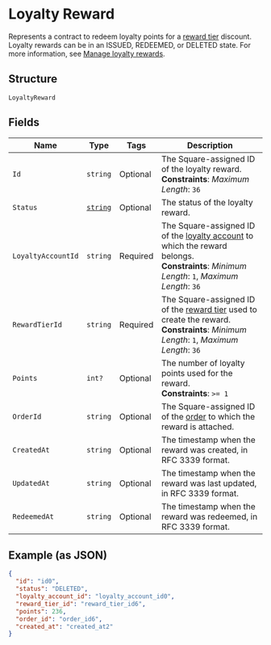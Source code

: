 
# Loyalty Reward

Represents a contract to redeem loyalty points for a [reward tier](../../doc/models/loyalty-program-reward-tier.md) discount. Loyalty rewards can be in an ISSUED, REDEEMED, or DELETED state.
For more information, see [Manage loyalty rewards](https://developer.squareup.com/docs/loyalty-api/loyalty-rewards).

## Structure

`LoyaltyReward`

## Fields

| Name | Type | Tags | Description |
|  --- | --- | --- | --- |
| `Id` | `string` | Optional | The Square-assigned ID of the loyalty reward.<br>**Constraints**: *Maximum Length*: `36` |
| `Status` | [`string`](../../doc/models/loyalty-reward-status.md) | Optional | The status of the loyalty reward. |
| `LoyaltyAccountId` | `string` | Required | The Square-assigned ID of the [loyalty account](../../doc/models/loyalty-account.md) to which the reward belongs.<br>**Constraints**: *Minimum Length*: `1`, *Maximum Length*: `36` |
| `RewardTierId` | `string` | Required | The Square-assigned ID of the [reward tier](../../doc/models/loyalty-program-reward-tier.md) used to create the reward.<br>**Constraints**: *Minimum Length*: `1`, *Maximum Length*: `36` |
| `Points` | `int?` | Optional | The number of loyalty points used for the reward.<br>**Constraints**: `>= 1` |
| `OrderId` | `string` | Optional | The Square-assigned ID of the [order](../../doc/models/order.md) to which the reward is attached. |
| `CreatedAt` | `string` | Optional | The timestamp when the reward was created, in RFC 3339 format. |
| `UpdatedAt` | `string` | Optional | The timestamp when the reward was last updated, in RFC 3339 format. |
| `RedeemedAt` | `string` | Optional | The timestamp when the reward was redeemed, in RFC 3339 format. |

## Example (as JSON)

```json
{
  "id": "id0",
  "status": "DELETED",
  "loyalty_account_id": "loyalty_account_id0",
  "reward_tier_id": "reward_tier_id6",
  "points": 236,
  "order_id": "order_id6",
  "created_at": "created_at2"
}
```

